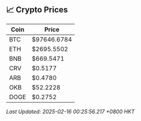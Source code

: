 ## 📈 Crypto Prices

| Coin | Price |
| ---- | ----- |
| BTC | $97646.6784 |
| ETH | $2695.5502 |
| BNB | $669.5471 |
| CRV | $0.5177 |
| ARB | $0.4780 |
| OKB | $52.2228 |
| DOGE | $0.2752 |

_Last Updated: 2025-02-16 00:25:56.217 +0800 HKT_